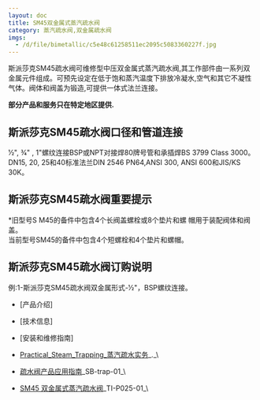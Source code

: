 ```yaml
---
layout: doc
title: SM45双金属式蒸汽疏水阀
category: 蒸汽疏水阀,双金属疏水阀
imgs:
  - /d/file/bimetallic/c5e48c61258511ec2095c5083360227f.jpg
---
```


斯派莎克SM45疏水阀可维修型中压双金属式蒸汽疏水阀,其工作部件由一系列双金属元件组成。可预先设定在低于饱和蒸汽温度下排放冷凝水,空气和其它不凝性气体。阀体和阀盖为锻造,可提供一体式法兰连接。

**部分产品和服务只在特定地区提供.**

## 斯派莎克SM45疏水阀口径和管道连接

1⁄2", 3⁄4" , 1"螺纹连接BSP或NPT对接焊80牌号管和承插焊BS 3799 Class 3000。  
DN15, 20, 25和40标准法兰DIN 2546 PN64,ANSI 300, ANSI 600和JIS/KS 30K。

## 斯派莎克SM45疏水阀重要提示

\*旧型号S M45的备件中包含4个长阀盖螺栓或8个垫片和螺 帽用于装配阀体和阀盖。  
当前型号SM45的备件中包含4个短螺栓和4个垫片和螺帽。

## 斯派莎克SM45疏水阀订购说明

例:1-斯派莎克SM45疏水阀双金属形式-1⁄2"，BSP螺纹连接。

- [产品介绍]
- [技术信息]
- [安装和维修指南]

- [Practical_Steam_Trapping\_蒸汽疏水实务](https://assets.spiraxvalve.com/pdf/Practical_Steam_Trapping_蒸汽疏水实务.pdf)\_.\_\
- [疏水阀产品应用指南](https://assets.spiraxvalve.com/pdf/SB-trap-01-%E7%96%8F%E6%B0%B4%E9%98%80%E4%BA%A7%E5%93%81%E5%BA%94%E7%94%A8%E6%8C%87%E5%8D%97.pdf)\_SB-trap-01\_\

- [SM45 双金属式蒸汽疏水阀](https://assets.spiraxvalve.com/pdf/TI-P025-01-SM45%20双金属式蒸汽疏水阀.pdf)\_TI-P025-01\_\
